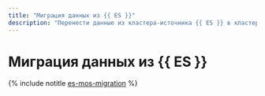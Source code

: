 ```yaml
---
title: "Миграция данных из {{ ES }}"
description: "Перенести данные из кластера-источника {{ ES }} в кластер-приемник {{ mos-full-name }} можно с помощью снапштотв или удаленной переиндексации."
---
```


# Миграция данных из {{ ES }}

{% include notitle [es-mos-migration](../../_tutorials/dataplatform/es-mos-migration.md) %}
